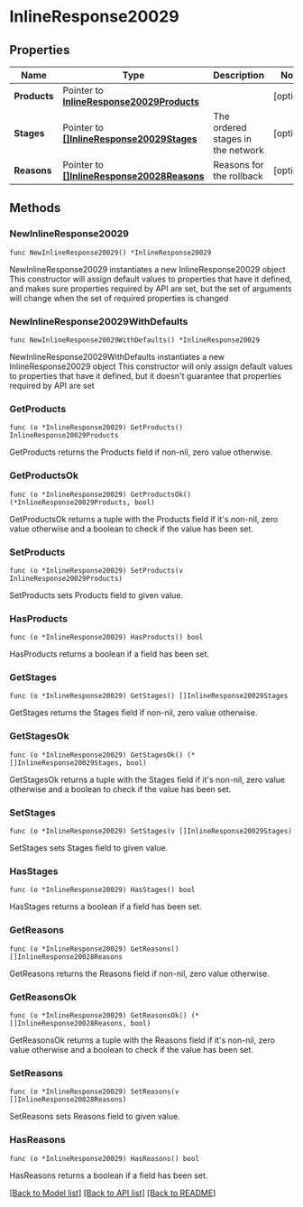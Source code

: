 # InlineResponse20029

## Properties

Name | Type | Description | Notes
------------ | ------------- | ------------- | -------------
**Products** | Pointer to [**InlineResponse20029Products**](InlineResponse20029Products.md) |  | [optional] 
**Stages** | Pointer to [**[]InlineResponse20029Stages**](InlineResponse20029Stages.md) | The ordered stages in the network | [optional] 
**Reasons** | Pointer to [**[]InlineResponse20028Reasons**](InlineResponse20028Reasons.md) | Reasons for the rollback | [optional] 

## Methods

### NewInlineResponse20029

`func NewInlineResponse20029() *InlineResponse20029`

NewInlineResponse20029 instantiates a new InlineResponse20029 object
This constructor will assign default values to properties that have it defined,
and makes sure properties required by API are set, but the set of arguments
will change when the set of required properties is changed

### NewInlineResponse20029WithDefaults

`func NewInlineResponse20029WithDefaults() *InlineResponse20029`

NewInlineResponse20029WithDefaults instantiates a new InlineResponse20029 object
This constructor will only assign default values to properties that have it defined,
but it doesn't guarantee that properties required by API are set

### GetProducts

`func (o *InlineResponse20029) GetProducts() InlineResponse20029Products`

GetProducts returns the Products field if non-nil, zero value otherwise.

### GetProductsOk

`func (o *InlineResponse20029) GetProductsOk() (*InlineResponse20029Products, bool)`

GetProductsOk returns a tuple with the Products field if it's non-nil, zero value otherwise
and a boolean to check if the value has been set.

### SetProducts

`func (o *InlineResponse20029) SetProducts(v InlineResponse20029Products)`

SetProducts sets Products field to given value.

### HasProducts

`func (o *InlineResponse20029) HasProducts() bool`

HasProducts returns a boolean if a field has been set.

### GetStages

`func (o *InlineResponse20029) GetStages() []InlineResponse20029Stages`

GetStages returns the Stages field if non-nil, zero value otherwise.

### GetStagesOk

`func (o *InlineResponse20029) GetStagesOk() (*[]InlineResponse20029Stages, bool)`

GetStagesOk returns a tuple with the Stages field if it's non-nil, zero value otherwise
and a boolean to check if the value has been set.

### SetStages

`func (o *InlineResponse20029) SetStages(v []InlineResponse20029Stages)`

SetStages sets Stages field to given value.

### HasStages

`func (o *InlineResponse20029) HasStages() bool`

HasStages returns a boolean if a field has been set.

### GetReasons

`func (o *InlineResponse20029) GetReasons() []InlineResponse20028Reasons`

GetReasons returns the Reasons field if non-nil, zero value otherwise.

### GetReasonsOk

`func (o *InlineResponse20029) GetReasonsOk() (*[]InlineResponse20028Reasons, bool)`

GetReasonsOk returns a tuple with the Reasons field if it's non-nil, zero value otherwise
and a boolean to check if the value has been set.

### SetReasons

`func (o *InlineResponse20029) SetReasons(v []InlineResponse20028Reasons)`

SetReasons sets Reasons field to given value.

### HasReasons

`func (o *InlineResponse20029) HasReasons() bool`

HasReasons returns a boolean if a field has been set.


[[Back to Model list]](../README.md#documentation-for-models) [[Back to API list]](../README.md#documentation-for-api-endpoints) [[Back to README]](../README.md)



